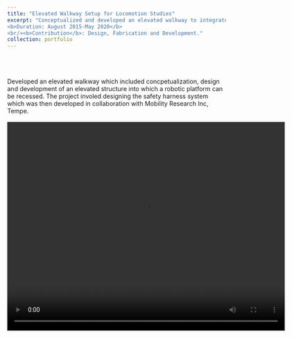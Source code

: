 ```yaml
---
title: "Elevated Walkway Setup for Locomotion Studies"
excerpt: "Conceptualized and developed an elevated walkway to integrate the robotic platform for ankle locomotion studies<br/>
<b>Duration: August 2015-May 2020</b>
<br/><b>Contribution</b>: Design, Fabrication and Development."
collection: portfolio
---
```

<br>
<br>
<br>
Developed an elevated walkway which included concpetualization, design and development of an elevated structure into which a robotic platform can be recessed. The project involed designing the safety harness system which was then developed in collaboration with Mobility Research Inc, Tempe.
<br>
<br>
<div style="text-align:center;">
<video width="640" height="480" controls>
  <source src="/images/walkingvideo.mp4" type="video/mp4">
  </div>

